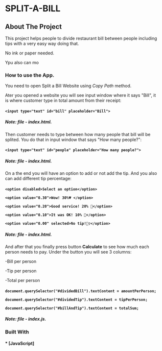 <!-- NAME OF THE PROJECT -->
# SPLIT-A-BILL

 <!-- ABOUT THE PROJECT -->
   ## About The Project

This project helps people to divide restaurant bill between people including tips with a very easy way doing that.

No ink or paper needed.

Ypu also can mo

### How to use the App.

You need to open Split a Bill Website using *Copy Path* method. 

Ater you opened a website you will see input window where it says "Bill", it is where customer type in total amount from their receipt:

####
 **```
     <input type="text" id="bill" placeholder="Bill">
     ```**

   ##### **Note: file - index.html.**

   Then customer needs to type between how many people that bill will be splited. You do that in input window that says "How many people?":

  ####
  **```
       <input type="text" id="people" placeholder="How many people?">
       ```**

   ##### **Note: file - index.html.**

   On a the end you will have an option to add or not add the tip. And you also can add different tip percentage:

   ####
   **```
             <option disabled>Select an option</option>
          ```**

   **```
              <option value="0.30">Wow! 30%💗 </option>
              ```**

   **```
              <option value="0.20">Good service! 20% 💙</option>
               ```**

   **```
              <option value="0.10">It was OK! 10% 🙂</option>
              ```**

   **```
              <option value="0.00" selected>No tip!🙅‍♀️</option>
              ```**

   ##### **Note: file - index.html.**

   And after that you finally press button **Calculate** to see how much each person needs to pay. Under the button you will see 3 columns: 

   -Bill per person

   -Tip per person

   -Total per person

   ####
   **```
       document.querySelector("#dividedBill").textContent = amountPerPerson;
       ```**
       
   **```
       document.querySelector("#dividedTip").textContent = tipPerPerson;
        ```**

   **```
        document.querySelector("#billAndTip").textContent = totalSum;
        ```**
  
##### **Note: file - index.js.**

   ### Built With 

   #### * [JavaScript]
   
   

